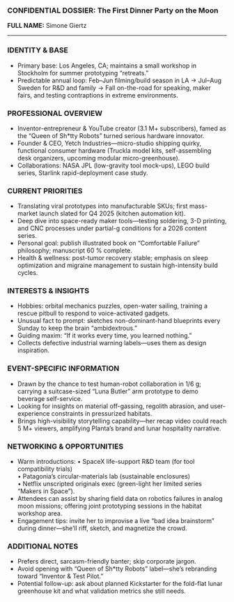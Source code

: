 ### CONFIDENTIAL DOSSIER: The First Dinner Party on the Moon

**FULL NAME:** Simone Giertz

---
### IDENTITY & BASE
- Primary base: Los Angeles, CA; maintains a small workshop in Stockholm for summer prototyping “retreats.”
- Predictable annual loop: Feb–Jun filming/build season in LA → Jul–Aug Sweden for R&D and family → Fall on-the-road for speaking, maker fairs, and testing contraptions in extreme environments.

### PROFESSIONAL OVERVIEW
- Inventor-entrepreneur & YouTube creator (3.1 M+ subscribers), famed as the “Queen of Sh*tty Robots” turned serious hardware innovator.
- Founder & CEO, Yetch Industries—micro-studio shipping quirky, functional consumer hardware (Truckla model kits, self-assembling desk organizers, upcoming modular micro-greenhouse).
- Collaborations: NASA JPL (low-gravity tool mock-ups), LEGO build series, Starlink rapid-deployment case study.

### CURRENT PRIORITIES
- Translating viral prototypes into manufacturable SKUs; first mass-market launch slated for Q4 2025 (kitchen automation kit).
- Deep dive into space-ready maker tools—testing soldering, 3-D printing, and CNC processes under partial-g conditions for a 2026 content series.
- Personal goal: publish illustrated book on “Comfortable Failure” philosophy; manuscript 60 % complete.
- Health & wellness: post-tumor recovery stable; emphasis on sleep optimization and migraine management to sustain high-intensity build cycles.

### INTERESTS & INSIGHTS
- Hobbies: orbital mechanics puzzles, open-water sailing, training a rescue pitbull to respond to voice-activated gadgets.
- Unusual fact to prompt: sketches non-dominant-hand blueprints every Sunday to keep the brain “ambidextrous.”
- Guiding maxim: “If it works every time, you learned nothing.”
- Collects defective industrial warning labels—uses them as design inspiration.

### EVENT-SPECIFIC INFORMATION
- Drawn by the chance to test human-robot collaboration in 1/6 g; carrying a suitcase-sized “Luna Butler” arm prototype to demo beverage self-service.
- Looking for insights on material off-gassing, regolith abrasion, and user-experience constraints in pressurized habitats.
- Brings high-visibility storytelling capability—her recap video could reach 5 M+ viewers, amplifying Planta’s brand and lunar hospitality narrative.

### NETWORKING & OPPORTUNITIES
- Warm introductions: 
  • SpaceX life-support R&D team (for tool compatibility trials)  
  • Patagonia’s circular-materials lab (sustainable enclosures)  
  • Netflix unscripted originals exec (green-light her limited series “Makers in Space”).
- Attendees can assist by sharing field data on robotics failures in analog moon missions; offering joint prototyping sessions in the habitat workshop area.
- Engagement tips: invite her to improvise a live “bad idea brainstorm” during dinner—she’ll riff, sketch, and magnetize the crowd.

### ADDITIONAL NOTES
- Prefers direct, sarcasm-friendly banter; skip corporate jargon.
- Avoid opening with “Queen of Sh*tty Robots” label—she’s rebranding toward “Inventor & Test Pilot.”
- Potential follow-up: ask about planned Kickstarter for the fold-flat lunar greenhouse kit and what validation metrics she still needs.